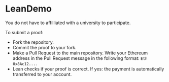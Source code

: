 # LeanDemo

You do not have to affilliated with a university to participate.

To submit a proof:
- Fork the repository.
- Commit the proof to your fork.
- Make a Pull Request to the main repository. Write your Ethereum address in the Pull Request message in the following format: `Eth 0x8Ac12...`.
- Lean checks if your proof is correct. If yes: the payment is automatically transferred to your account.
